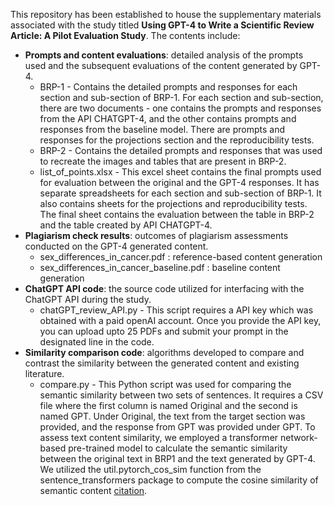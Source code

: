 This repository has been established to house the supplementary materials associated with the study titled **Using GPT-4 to Write a Scientific Review Article: A Pilot Evaluation Study**. The contents include:

* **Prompts and content evaluations**: detailed analysis of the prompts used and the subsequent evaluations of the content generated by GPT-4.
   - BRP-1 - Contains the detailed prompts and responses for each section and sub-section of BRP-1. For each section and sub-section, there are two documents - one contains the prompts and responses from the API CHATGPT-4, and the other contains prompts and responses from the baseline model. There are prompts and responses for the projections section and the reproducibility tests.
   - BRP-2 - Contains the detailed prompts and responses that was used to recreate the images and tables that are present in BRP-2.
   - list_of_points.xlsx - This excel sheet contains the final prompts used for evaluation between the original and the GPT-4 responses. It has separate spreadsheets for each section and sub-section of BRP-1. It also contains sheets for the projections and reproducibility tests. The final sheet contains the evaluation between the table in BRP-2 and the table created by API CHATGPT-4.
* **Plagiarism check results**: outcomes of plagiarism assessments conducted on the GPT-4 generated content.
   - sex_differences_in_cancer.pdf : reference-based content generation
   - sex_differences_in_cancer_baseline.pdf : baseline content generation
* **ChatGPT API code**: the source code utilized for interfacing with the ChatGPT API during the study.
   - chatGPT_review_API.py - This script requires a API key which was obtained with a paid openAI account. Once you provide the API key, you can upload upto 25 PDFs and submit your prompt in the designated line in the code. 
* **Similarity comparison code**: algorithms developed to compare and contrast the similarity between the generated content and existing literature.
   - compare.py - This Python script was used for comparing the semantic similarity between two sets of sentences. It requires a CSV file where the first column is named Original and the second is named GPT. Under Original, the text from the target section was provided, and the response from GPT was provided under GPT. To assess text content similarity, we employed a transformer network-based pre-trained model to calculate the semantic similarity between the original text in BRP1 and the text generated by GPT-4. We utilized the util.pytorch_cos_sim function from the sentence_transformers package to compute the cosine similarity of semantic content [citation](https://aclanthology.org/D19-1410/).

